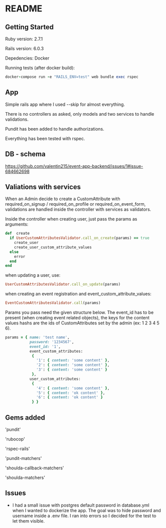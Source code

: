 # README

##  Getting Started

Ruby version: 2.7.1

Rails version: 6.0.3

Depedencies: Docker

Running tests (after docker build):

  ```ruby
  docker-compose run -e "RAILS_ENV=test" web bundle exec rspec   
  ```
  
## App

 Simple rails app where I used --skip for almost everything.

There is no controllers as asked, only models and two services to handle validations.

Pundit has been added to handle authorizations.

Everything has been tested with rspec.


## DB - schema

https://github.com/valentin215/event-app-backend/issues/1#issue-684662698

## Valiations with services

When an Admin decide to create a CustomAttribute with required_on_signup / required_on_profile or required_on_event_form, validations are handled inside the controller with services as validators.

Inside the controller when creating user, just pass the params as arguments:

```ruby
def  create
  if UserCustomAttributesValidator.call_on_create(params) == true
    create_user
    create_user_custom_attribute_values
  else
    error
  end 
end 
```

when updating a user, use:

```ruby
UserCustomAttributesValidator.call_on_update(params)
```

when creating an event registration and event_custom_attribute_values:

```ruby
EventCustomAttributesValidator.call(params)
```

Params you pass need the given structure below.
The event_id has to be present (when creating event related objects), the keys for the content values hashs are the ids of CustomAttributes set by the admin (ex: 1 2 3 4 5 6).

```ruby
params = { name: 'test name',
           password: '1234567',
           event_id: '1',
           event_custom_attributes:
            {
              '1': { content: 'some content' },
              '2': { content: 'some content' },
              '3': { content: 'some content' }
            },
           user_custom_attributes:
            {
              '4': { content: 'some content' },
              '5': { content: 'ok content' },
              '6': { content: 'ok content' }
            } }
```
                
## Gems added

'pundit'

'rubocop'

'rspec-rails'

'pundit-matchers'

'shoulda-callback-matchers'

'shoulda-matchers'

## Issues

- I had a small issue with postgres default password in database.yml when I wanted to dockerize the app. The goal was to hide password and username inside a .env file. I ran into errors so I decided for the test to let them visible.

